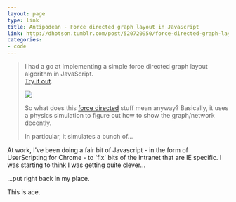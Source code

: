 ```yaml
---
layout: page
type: link
title: Antipodean - Force directed graph layout in JavaScript
link: http://dhotson.tumblr.com/post/520720950/force-directed-graph-layout-in-javascript
categories: 
- code
---
```

<blockquote>
<p>I had a go at implementing a simple force directed graph layout algorithm in JavaScript.<br><a href="http://dhotson.github.com/springy.html">Try it out</a>.</p> <p><a href="http://dhotson.github.com/springy.html"><img src="http://media.tumblr.com/tumblr_l0v8oqP8Ve1qz7e23.png" style="border: none;"></a></p> <p>So what does this <a href="http://en.wikipedia.org/wiki/Force-based_algorithms">force directed</a> stuff mean anyway? Basically, it uses a physics simulation to figure out how to show the graph/network decently.</p> <p>In particular, it simulates a bunch of...</p></blockquote>

<p>At work, I've been doing a fair bit of Javascript - in the form of UserScripting for Chrome - to 'fix' bits of the intranet that are IE specific. I was starting to think I was getting quite clever...</p>
<p>...put right back in my place.</p>
<p>This is ace.</p>
